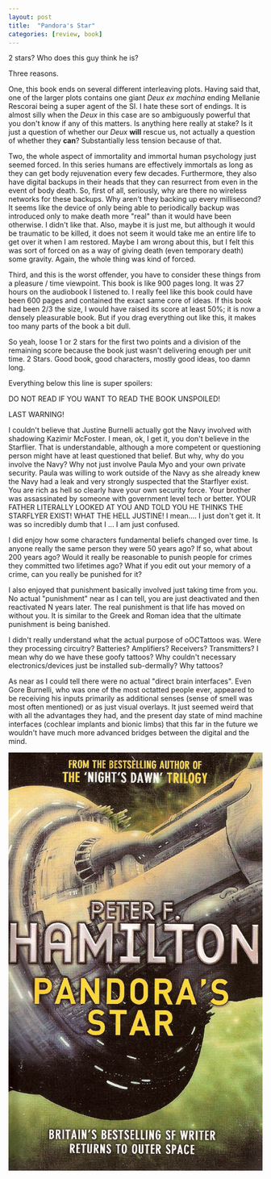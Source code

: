 ```yaml
---
layout: post
title:  "Pandora's Star"
categories: [review, book]
---
```

2 stars? Who does this guy think he is?

Three reasons. 

One, this book ends on several different interleaving plots. Having said that, one of the larger plots contains one giant <i>Deux ex machina</i> ending <spoiler>Mellanie Rescorai being a super agent of the SI</spoiler>. I hate these sort of endings. It is almost silly when the <i>Deux</i> in this case are so ambiguously powerful that you don't know if any of this matters. Is anything here really at stake? Is it just a question of whether our <i>Deux</i> <b>will</b> rescue us, not actually a question of whether they <b>can</b>? Substantially less tension because of that.

Two, <spoiler> the whole aspect of immortality and immortal human psychology just seemed forced. In this series humans are effectively immortals as long as they can get body rejuvenation every few decades. Furthermore, they also have digital backups in their heads that they can resurrect from even in the event of body death. So, first of all, seriously, why are there no wireless networks for these backups. Why aren't they backing up every millisecond? It seems like the device of only being able to periodically backup was introduced only to make death more "real" than it would have been otherwise. I didn't like that. Also, maybe it is just me, but although it would be traumatic to be killed, it does not seem it would take me an entire life to get over it when I am restored. Maybe I am wrong about this, but I felt this was sort of forced on as a way of giving death (even temporary death) some gravity. Again, the whole thing was kind of forced.</spoiler>

Third, and this is the worst offender, you have to consider these things from a pleasure / time viewpoint. This book is like 900 pages long. It was 27 hours on the audiobook I listened to. I really feel like this book could have been 600 pages and contained the exact same core of ideas. If this book had been 2/3 the size, I would have raised its score at least 50%; it is now a densely pleasurable book. But if you drag everything out like this, it makes too many parts of the book a bit dull.

So yeah, loose 1 or 2 stars for the first two points and a division of the remaining score because the book just wasn't delivering enough per unit time. 2 Stars. Good book, good characters, mostly good ideas, too damn long.

Everything below this line is super spoilers: 

DO NOT READ IF YOU WANT TO READ THE BOOK UNSPOILED!

LAST WARNING!

I couldn't believe that Justine Burnelli actually got the Navy involved with shadowing Kazimir McFoster. I mean, ok, I get it, you don't believe in the Starflier. That is understandable, although a more competent or questioning person might have at least questioned that belief. But why, why do you involve the Navy? Why not just involve Paula Myo and your own private security. Paula was willing to work outside of the Navy as she already knew the Navy had a leak and very strongly suspected that the Starflyer exist. You are rich as hell so clearly have your own security force. Your brother was assassinated by someone with government level tech or better. YOUR FATHER LITERALLY LOOKED AT YOU AND TOLD YOU HE THINKS THE STARFLYER EXIST! WHAT THE HELL JUSTINE! I mean.... I just don't get it. It was so incredibly dumb that I ... I am just confused.

I did enjoy how some characters fundamental beliefs changed over time. Is anyone really the same person they were 50 years ago? If so, what about 200 years ago? Would it really be reasonable to punish people for crimes they committed two lifetimes ago? What if you edit out your memory of a crime, can you really be punished for it?

I also enjoyed that punishment basically involved just taking time from you. No actual "punishment" near as I can tell, you are just deactivated and then reactivated N years later. The real punishment is that life has moved on without you. It is similar to the Greek and Roman idea that the ultimate punishment is being banished.

I didn't really understand what the actual purpose of oOCTattoos was. Were they processing circuitry? Batteries? Amplifiers? Receivers? Transmitters? I mean why do we have these goofy tattoos? Why couldn't necessary electronics/devices just be installed sub-dermally? Why tattoos?

As near as I could tell there were no actual "direct brain interfaces". Even Gore Burnelli, who was one of the most octatted people ever, appeared to be receiving his inputs primarily as additional senses (sense of smell was most often mentioned) or as just visual overlays. It just seemed weird that with all the advantages they had, and the present day state of mind machine interfaces (cochlear implants and bionic limbs) that this far in the future we wouldn't have much more advanced bridges between the digital and the mind.

<div class="videos">
<div class="video">
<img src="/assets/pandoras-star.jpg"/>
</div>
</div>
